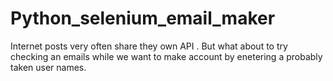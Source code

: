# Python_selenium_email_maker

Internet posts very often share they own API . But what about to try checking an emails while we want to make account by enetering a probably taken user names.

